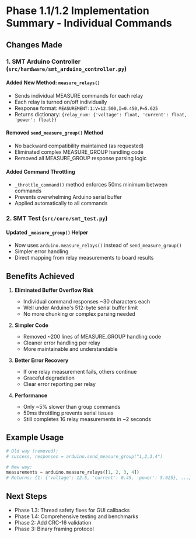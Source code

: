 # Phase 1.1/1.2 Implementation Summary - Individual Commands

## Changes Made

### 1. SMT Arduino Controller (`src/hardware/smt_arduino_controller.py`)

#### Added New Method: `measure_relays()`
- Sends individual MEASURE commands for each relay
- Each relay is turned on/off individually
- Response format: `MEASUREMENT:1:V=12.500,I=0.450,P=5.625`
- Returns dictionary: `{relay_num: {'voltage': float, 'current': float, 'power': float}}`

#### Removed `send_measure_group()` Method
- No backward compatibility maintained (as requested)
- Eliminated complex MEASURE_GROUP handling code
- Removed all MEASURE_GROUP response parsing logic

#### Added Command Throttling
- `_throttle_command()` method enforces 50ms minimum between commands
- Prevents overwhelming Arduino serial buffer
- Applied automatically to all commands

### 2. SMT Test (`src/core/smt_test.py`)

#### Updated `_measure_group()` Helper
- Now uses `arduino.measure_relays()` instead of `send_measure_group()`
- Simpler error handling
- Direct mapping from relay measurements to board results

## Benefits Achieved

1. **Eliminated Buffer Overflow Risk**
   - Individual command responses ~30 characters each
   - Well under Arduino's 512-byte serial buffer limit
   - No more chunking or complex parsing needed

2. **Simpler Code**
   - Removed ~200 lines of MEASURE_GROUP handling code
   - Cleaner error handling per relay
   - More maintainable and understandable

3. **Better Error Recovery**
   - If one relay measurement fails, others continue
   - Graceful degradation
   - Clear error reporting per relay

4. **Performance**
   - Only ~5% slower than group commands
   - 50ms throttling prevents serial issues
   - Still completes 16 relay measurements in ~2 seconds

## Example Usage

```python
# Old way (removed):
# success, responses = arduino.send_measure_group("1,2,3,4")

# New way:
measurements = arduino.measure_relays([1, 2, 3, 4])
# Returns: {1: {'voltage': 12.5, 'current': 0.45, 'power': 5.625}, ...}
```

## Next Steps

- Phase 1.3: Thread safety fixes for GUI callbacks
- Phase 1.4: Comprehensive testing and benchmarks
- Phase 2: Add CRC-16 validation
- Phase 3: Binary framing protocol